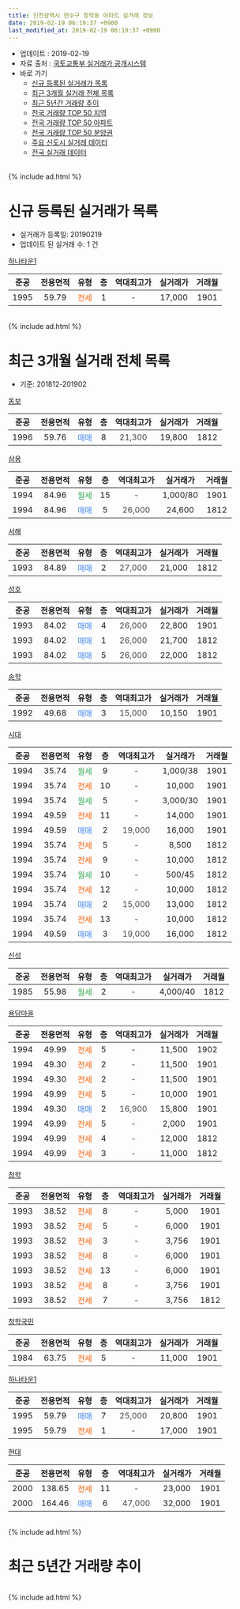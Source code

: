 ```yaml
---
title: 인천광역시 연수구 청학동 아파트 실거래 정보
date: 2019-02-19 06:19:37 +0900
last_modified_at: 2019-02-19 06:19:37 +0900
---
```


* 업데이트 : 2019-02-19
* 자료 출처 : [국토교통부 실거래가 공개시스템](http://rt.molit.go.kr)
* 바로 가기
    * [신규 등록된 실거래가 목록](#신규-등록된-실거래가-목록)
    * [최근 3개월 실거래 전체 목록](#최근-3개월-실거래-전체-목록)
    * [최근 5년간 거래량 추이](#최근-5년간-거래량-추이)
    * [전국 거래량 TOP 50 지역](https://ayogom.github.io/apt-trade-info/최근-3개월-전국에서-가장-거래가-많이-발생한-지역)
    * [전국 거래량 TOP 50 아파트](https://ayogom.github.io/apt-trade-info/최근-3개월-전국에서-가장-거래가-많이-발생한-아파트)
    * [전국 거래량 TOP 50 분양권](https://ayogom.github.io/apt-trade-info/최근-3개월-전국에서-가장-거래가-많이-발생한-분양권)
    * [주요 신도시 실거래 데이터](https://ayogom.github.io/apt-trade-info/주요-신도시)
    * [전국 실거래 데이터](https://ayogom.github.io/apt-trade-info/전국)
<br>
{% include ad.html %}
<br>

# 신규 등록된 실거래가 목록
* 실거래가 등록일: 20190219
* 업데이트 된 실거래 수: 1 건


[하나타운1](https://search.naver.com/search.naver?query=%EC%9D%B8%EC%B2%9C%EA%B4%91%EC%97%AD%EC%8B%9C+%EC%97%B0%EC%88%98%EA%B5%AC+%EC%B2%AD%ED%95%99%EB%8F%99+%ED%95%98%EB%82%98%ED%83%80%EC%9A%B41)

|준공|전용면적|유형|층|역대최고가|실거래가|거래월|
|:---:|:---:|:---:|:---:|:---:|:---:|:---:|
|1995|59.79|<span style="color:#ff5a00">전세</span>|1|<span style="color:#444444">-</span>|17,000|1901|


<br>
{% include ad.html %}
<br>

# 최근 3개월 실거래 전체 목록
* 기준: 201812-201902


[동보](https://search.naver.com/search.naver?query=%EC%9D%B8%EC%B2%9C%EA%B4%91%EC%97%AD%EC%8B%9C+%EC%97%B0%EC%88%98%EA%B5%AC+%EC%B2%AD%ED%95%99%EB%8F%99+%EB%8F%99%EB%B3%B4)

|준공|전용면적|유형|층|역대최고가|실거래가|거래월|
|:---:|:---:|:---:|:---:|:---:|:---:|:---:|
|1996|59.76|<span style="color:#4285f3">매매</span>|8|<span style="color:#444444">21,300</span>|19,800|1812|

[삼용](https://search.naver.com/search.naver?query=%EC%9D%B8%EC%B2%9C%EA%B4%91%EC%97%AD%EC%8B%9C+%EC%97%B0%EC%88%98%EA%B5%AC+%EC%B2%AD%ED%95%99%EB%8F%99+%EC%82%BC%EC%9A%A9)

|준공|전용면적|유형|층|역대최고가|실거래가|거래월|
|:---:|:---:|:---:|:---:|:---:|:---:|:---:|
|1994|84.96|<span style="color:#34a853">월세</span>|15|<span style="color:#444444">-</span>|1,000/80|1901|
|1994|84.96|<span style="color:#4285f3">매매</span>|5|<span style="color:#444444">26,000</span>|24,600|1812|

[서해](https://search.naver.com/search.naver?query=%EC%9D%B8%EC%B2%9C%EA%B4%91%EC%97%AD%EC%8B%9C+%EC%97%B0%EC%88%98%EA%B5%AC+%EC%B2%AD%ED%95%99%EB%8F%99+%EC%84%9C%ED%95%B4)

|준공|전용면적|유형|층|역대최고가|실거래가|거래월|
|:---:|:---:|:---:|:---:|:---:|:---:|:---:|
|1993|84.89|<span style="color:#4285f3">매매</span>|2|<span style="color:#444444">27,000</span>|21,000|1812|

[성호](https://search.naver.com/search.naver?query=%EC%9D%B8%EC%B2%9C%EA%B4%91%EC%97%AD%EC%8B%9C+%EC%97%B0%EC%88%98%EA%B5%AC+%EC%B2%AD%ED%95%99%EB%8F%99+%EC%84%B1%ED%98%B8)

|준공|전용면적|유형|층|역대최고가|실거래가|거래월|
|:---:|:---:|:---:|:---:|:---:|:---:|:---:|
|1993|84.02|<span style="color:#4285f3">매매</span>|4|<span style="color:#444444">26,000</span>|22,800|1901|
|1993|84.02|<span style="color:#4285f3">매매</span>|1|<span style="color:#444444">26,000</span>|21,700|1812|
|1993|84.02|<span style="color:#4285f3">매매</span>|5|<span style="color:#444444">26,000</span>|22,000|1812|

[송학](https://search.naver.com/search.naver?query=%EC%9D%B8%EC%B2%9C%EA%B4%91%EC%97%AD%EC%8B%9C+%EC%97%B0%EC%88%98%EA%B5%AC+%EC%B2%AD%ED%95%99%EB%8F%99+%EC%86%A1%ED%95%99)

|준공|전용면적|유형|층|역대최고가|실거래가|거래월|
|:---:|:---:|:---:|:---:|:---:|:---:|:---:|
|1992|49.68|<span style="color:#4285f3">매매</span>|3|<span style="color:#444444">15,000</span>|10,150|1901|

[시대](https://search.naver.com/search.naver?query=%EC%9D%B8%EC%B2%9C%EA%B4%91%EC%97%AD%EC%8B%9C+%EC%97%B0%EC%88%98%EA%B5%AC+%EC%B2%AD%ED%95%99%EB%8F%99+%EC%8B%9C%EB%8C%80)

|준공|전용면적|유형|층|역대최고가|실거래가|거래월|
|:---:|:---:|:---:|:---:|:---:|:---:|:---:|
|1994|35.74|<span style="color:#34a853">월세</span>|9|<span style="color:#444444">-</span>|1,000/38|1901|
|1994|35.74|<span style="color:#ff5a00">전세</span>|10|<span style="color:#444444">-</span>|10,000|1901|
|1994|35.74|<span style="color:#34a853">월세</span>|5|<span style="color:#444444">-</span>|3,000/30|1901|
|1994|49.59|<span style="color:#ff5a00">전세</span>|11|<span style="color:#444444">-</span>|14,000|1901|
|1994|49.59|<span style="color:#4285f3">매매</span>|2|<span style="color:#444444">19,000</span>|16,000|1901|
|1994|35.74|<span style="color:#ff5a00">전세</span>|5|<span style="color:#444444">-</span>|8,500|1812|
|1994|35.74|<span style="color:#ff5a00">전세</span>|9|<span style="color:#444444">-</span>|10,000|1812|
|1994|35.74|<span style="color:#34a853">월세</span>|10|<span style="color:#444444">-</span>|500/45|1812|
|1994|35.74|<span style="color:#ff5a00">전세</span>|12|<span style="color:#444444">-</span>|10,000|1812|
|1994|35.74|<span style="color:#4285f3">매매</span>|2|<span style="color:#444444">15,000</span>|13,000|1812|
|1994|35.74|<span style="color:#ff5a00">전세</span>|13|<span style="color:#444444">-</span>|10,000|1812|
|1994|49.59|<span style="color:#4285f3">매매</span>|3|<span style="color:#444444">19,000</span>|16,000|1812|

[신성](https://search.naver.com/search.naver?query=%EC%9D%B8%EC%B2%9C%EA%B4%91%EC%97%AD%EC%8B%9C+%EC%97%B0%EC%88%98%EA%B5%AC+%EC%B2%AD%ED%95%99%EB%8F%99+%EC%8B%A0%EC%84%B1)

|준공|전용면적|유형|층|역대최고가|실거래가|거래월|
|:---:|:---:|:---:|:---:|:---:|:---:|:---:|
|1985|55.98|<span style="color:#34a853">월세</span>|2|<span style="color:#444444">-</span>|4,000/40|1812|

[용담마을](https://search.naver.com/search.naver?query=%EC%9D%B8%EC%B2%9C%EA%B4%91%EC%97%AD%EC%8B%9C+%EC%97%B0%EC%88%98%EA%B5%AC+%EC%B2%AD%ED%95%99%EB%8F%99+%EC%9A%A9%EB%8B%B4%EB%A7%88%EC%9D%84)

|준공|전용면적|유형|층|역대최고가|실거래가|거래월|
|:---:|:---:|:---:|:---:|:---:|:---:|:---:|
|1994|49.99|<span style="color:#ff5a00">전세</span>|5|<span style="color:#444444">-</span>|11,500|1902|
|1994|49.30|<span style="color:#ff5a00">전세</span>|2|<span style="color:#444444">-</span>|11,500|1901|
|1994|49.30|<span style="color:#ff5a00">전세</span>|2|<span style="color:#444444">-</span>|11,500|1901|
|1994|49.99|<span style="color:#ff5a00">전세</span>|5|<span style="color:#444444">-</span>|10,000|1901|
|1994|49.30|<span style="color:#4285f3">매매</span>|2|<span style="color:#444444">16,900</span>|15,800|1901|
|1994|49.99|<span style="color:#ff5a00">전세</span>|5|<span style="color:#444444">-</span>|2,000|1901|
|1994|49.99|<span style="color:#ff5a00">전세</span>|4|<span style="color:#444444">-</span>|12,000|1812|
|1994|49.99|<span style="color:#ff5a00">전세</span>|3|<span style="color:#444444">-</span>|11,000|1812|

[청학](https://search.naver.com/search.naver?query=%EC%9D%B8%EC%B2%9C%EA%B4%91%EC%97%AD%EC%8B%9C+%EC%97%B0%EC%88%98%EA%B5%AC+%EC%B2%AD%ED%95%99%EB%8F%99+%EC%B2%AD%ED%95%99)

|준공|전용면적|유형|층|역대최고가|실거래가|거래월|
|:---:|:---:|:---:|:---:|:---:|:---:|:---:|
|1993|38.52|<span style="color:#ff5a00">전세</span>|8|<span style="color:#444444">-</span>|5,000|1901|
|1993|38.52|<span style="color:#ff5a00">전세</span>|5|<span style="color:#444444">-</span>|6,000|1901|
|1993|38.52|<span style="color:#ff5a00">전세</span>|3|<span style="color:#444444">-</span>|3,756|1901|
|1993|38.52|<span style="color:#ff5a00">전세</span>|8|<span style="color:#444444">-</span>|6,000|1901|
|1993|38.52|<span style="color:#ff5a00">전세</span>|13|<span style="color:#444444">-</span>|6,000|1901|
|1993|38.52|<span style="color:#ff5a00">전세</span>|8|<span style="color:#444444">-</span>|3,756|1901|
|1993|38.52|<span style="color:#ff5a00">전세</span>|7|<span style="color:#444444">-</span>|3,756|1812|

[청학국민](https://search.naver.com/search.naver?query=%EC%9D%B8%EC%B2%9C%EA%B4%91%EC%97%AD%EC%8B%9C+%EC%97%B0%EC%88%98%EA%B5%AC+%EC%B2%AD%ED%95%99%EB%8F%99+%EC%B2%AD%ED%95%99%EA%B5%AD%EB%AF%BC)

|준공|전용면적|유형|층|역대최고가|실거래가|거래월|
|:---:|:---:|:---:|:---:|:---:|:---:|:---:|
|1984|63.75|<span style="color:#ff5a00">전세</span>|5|<span style="color:#444444">-</span>|11,000|1901|

[하나타운1](https://search.naver.com/search.naver?query=%EC%9D%B8%EC%B2%9C%EA%B4%91%EC%97%AD%EC%8B%9C+%EC%97%B0%EC%88%98%EA%B5%AC+%EC%B2%AD%ED%95%99%EB%8F%99+%ED%95%98%EB%82%98%ED%83%80%EC%9A%B41)

|준공|전용면적|유형|층|역대최고가|실거래가|거래월|
|:---:|:---:|:---:|:---:|:---:|:---:|:---:|
|1995|59.79|<span style="color:#4285f3">매매</span>|7|<span style="color:#444444">25,000</span>|20,800|1901|
|1995|59.79|<span style="color:#ff5a00">전세</span>|1|<span style="color:#444444">-</span>|17,000|1901|

[현대](https://search.naver.com/search.naver?query=%EC%9D%B8%EC%B2%9C%EA%B4%91%EC%97%AD%EC%8B%9C+%EC%97%B0%EC%88%98%EA%B5%AC+%EC%B2%AD%ED%95%99%EB%8F%99+%ED%98%84%EB%8C%80)

|준공|전용면적|유형|층|역대최고가|실거래가|거래월|
|:---:|:---:|:---:|:---:|:---:|:---:|:---:|
|2000|138.65|<span style="color:#ff5a00">전세</span>|11|<span style="color:#444444">-</span>|23,000|1901|
|2000|164.46|<span style="color:#4285f3">매매</span>|6|<span style="color:#444444">47,000</span>|32,000|1901|


<br>
{% include ad.html %}
<br>

# 최근 5년간 거래량 추이


<div style="width:100%;">
    <canvas id="deal_progress" height="200"></canvas>
</div>

<script>
new Chart(document.getElementById("deal_progress"), {
    type: 'line',
    data: {
        labels: ['201402','201403','201404','201405','201406','201407','201408','201409','201410','201411','201412','201501','201502','201503','201504','201505','201506','201507','201508','201509','201510','201511','201512','201601','201602','201603','201604','201605','201606','201607','201608','201609','201610','201611','201612','201701','201702','201703','201704','201705','201706','201707','201708','201709','201710','201711','201712','201801','201802','201803','201804','201805','201806','201807','201808','201809','201810','201811','201812','201901','201902'],
        datasets: [{
            label: '매매',
            pointRadius: 1,
            data: [32, 48, 29, 19, 29, 29, 43, 47, 27, 27, 16, 35, 29, 65, 51, 30, 33, 25, 22, 29, 45, 26, 23, 19, 26, 25, 25, 29, 31, 37, 29, 28, 31, 22, 12, 19, 22, 22, 22, 46, 42, 21, 16, 21, 23, 12, 11, 14, 11, 26, 17, 6, 17, 9, 15, 17, 20, 9, 7, 6, 0],
            borderColor: "rgba(255, 201, 14, 1)",
            backgroundColor: "rgba(255, 201, 14, 0.5)",
            fill: false,
            lineTension: 0
        },{
            label: '전월세',
            pointRadius: 1,
            data: [31, 35, 52, 28, 16, 19, 27, 29, 32, 12, 15, 18, 30, 29, 30, 25, 27, 31, 17, 21, 32, 18, 15, 23, 30, 30, 41, 24, 32, 29, 21, 18, 24, 13, 15, 10, 22, 20, 18, 17, 18, 21, 21, 23, 14, 13, 14, 17, 14, 33, 38, 23, 25, 21, 14, 17, 19, 9, 9, 18, 1],
            borderColor: "rgba(0, 141, 185, 1)",
            backgroundColor: "rgba(0, 141, 185, 0.5)",
            fill: false,
            lineTension: 0
        }
        ]
    },
    options: {
        responsive: true,
        title: {
            display: false
        },
        tooltips: {
            mode: 'index',
            intersect: false
        },
        hover: {
            mode: 'nearest',
            intersect: true
        },
        scales: {
            xAxes: [{
                display: true,
                scaleLabel: {
                    display: true,
                    labelString: '년/월'
                }
            }],
            yAxes: [{
                display: true,
                ticks: {
                    suggestedMin: 0,
                },
                scaleLabel: {
                    display: true,
                    labelString: '실거래 수'
                }
            }]
        }
    }
});

</script>


<br>
{% include ad.html %}
<br>

